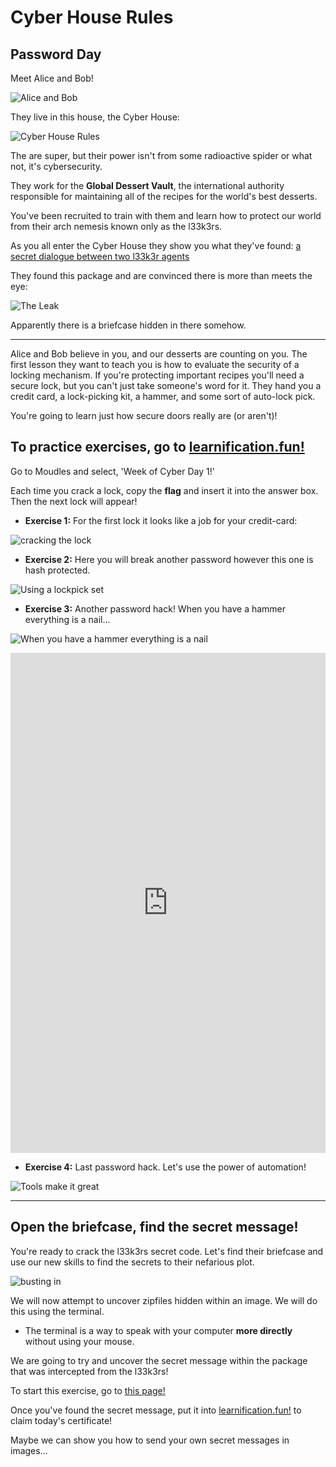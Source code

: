 # Cyber House Rules

## Password Day

Meet Alice and Bob!

![Alice and Bob](https://physicsworld.com/wp-content/uploads/2013/04/PW-2013-04-163-Communication-without-particles-pic1.jpg)

They live in this house, the Cyber House:

![Cyber House Rules](https://i2.wp.com/www.intelligentliving.co/wp-content/uploads/2020/01/cyberhouse-2.jpg)

The are super, but their power isn't from some radioactive spider or what not, it's cybersecurity.  

They work for the **Global Dessert Vault**, the international authority responsible for maintaining all of the recipes for the world's best desserts.  

You've been recruited to train with them and learn how to protect our world from their arch nemesis known only as the l33k3rs.

As you all enter the Cyber House they show you what they've found:  [a secret dialogue between two l33k3r agents](https://udel.codes/cyber1/chat_log/chat.html)

They found this package and are convinced there is more than meets the eye:

![The Leak](https://udel.codes/cyber1/chat_log/leek.png)

Apparently there is a briefcase hidden in there somehow.

----

Alice and Bob believe in you, and our desserts are counting on you.  The first lesson they want to teach you is how to evaluate the security of a locking mechanism.  If you're protecting important recipes you'll need a secure lock, but you can't just take someone's word for it.  They hand you a credit card, a lock-picking kit, a hammer, and some sort of auto-lock pick. 

You're going to learn just how secure doors really are (or aren't)!


## To practice exercises, go to <a href="https://learnification.fun/" target="_blank">learnification.fun!</a>
Go to Moudles and select, 'Week of Cyber Day 1!'

Each time you crack a lock, copy the **flag** and insert it into the answer box. Then the next lock will appear!

* **Exercise 1:** For the first lock it looks like a job for your credit-card:

![cracking the lock](https://mk0artoflockpic9s07b.kinstacdn.com/wp-content/uploads/2020/05/How-to-Pick-a-Lock-with-a-Credit-Card-1024x384.jpg)

* **Exercise 2:** Here you will break another password however this one is hash protected.

![Using a lockpick set](https://theravingtrends.com/wp-content/uploads/2020/03/lock-picking-set-.jpg)

* **Exercise 3:** Another password hack! When you have a hammer everything is a nail...

![When you have a hammer everything is a nail](https://prof.ninja/gameimages/hammer.jpg)

<iframe height="800px" width="100%" src="https://repl.it/@AndyNovo/TightOvalHacks-1?lite=true" scrolling="no" frameborder="no" allowtransparency="true" allowfullscreen="true" sandbox="allow-forms allow-pointer-lock allow-popups allow-same-origin allow-scripts allow-modals"></iframe>

* **Exercise 4:** Last password hack. Let's use the power of automation!

![Tools make it great](https://prof.ninja/gameimages/auto.jpg)

-----
## Open the briefcase, find the secret message!

You're ready to crack the l33k3rs secret code.  Let's find their briefcase and use our new skills to find the secrets to their nefarious plot.

![busting in](https://ak1.ostkcdn.com/wp-content/uploads/2017/05/briefcase-lock-TWIT.jpg)

We will now attempt to uncover zipfiles hidden within an image. We will do this using the terminal.
* The terminal is a way to speak with your computer **more directly** without using your mouse.

We are going to try and uncover the secret message within the package that was intercepted from the l33k3rs!

To start this exercise, go to
<a href="https://udel.codes/cyber1/steps-to-bruteforce" target="_blank">this page!</a>

Once you've found the secret message, put it into <a href="https://learnification.fun/" target="_blank">learnification.fun!</a> to claim today's certificate!

Maybe we can show you how to send your own secret messages in images...
